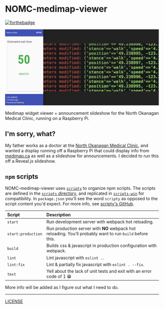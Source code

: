 # NOMC-medimap-viewer

[![forthebadge](http://forthebadge.com/images/badges/gluten-free.svg)](http://forthebadge.com)

![Screenshot of NOMC-medimap-viewer](./NOMC-medimap-viewer.png)

Medimap widget viewer + announcement slideshow for the North Okanagan Medical Clinic, running on a Raspberry Pi.

## I'm sorry, what?
My father works as a doctor at the [North Okanagan Medical Clinic](http://www.health-local.com/biz/walk-in-clinics/vernon/british-columbia/north-okanagan-medical-clinic/), and wanted a display running off a Raspberry Pi that could display info from [medimap.ca](https://medimap.ca) as well as a slideshow for announcements. I decided to run this off a Reveal.js slideshow.

## `npm` scripts
NOMC-medimap-viewer uses [`scripty`](https://github.com/testdouble/scripty) to organize npm scripts. The scripts are defined in the [`scripts` directory](./scripts), and replicated in [`scripts-win`](./scripts-win) for compatibility. In `package.json` you'll see the word `scripty` as opposed to the script content you'd expect. For more info, see [scripty's GitHub](https://github.com/testdouble/scripty).

| Script             | Description     |
| :----------------- | :------------------------------------------------------------------------ |
| `start`            | Run development server with webpack hot reloading.                        |
| `start:production` | Run production server with **NO** webpack hot reloading. You'll probably want to run `build` before this. |
| `build`            | Builds css & javascript in production configuration with webpack.         |
| `lint`             | Lint javascript with `eslint .`.                                          |
| `lint:fix`         | Lint & partially fix javascript with `eslint . --fix`.                    |
| `test`             | Yell about the lack of unit tests and exit with an error code of 1 :grin: |

More info will be added as I figure out what I need to do.

---
[LICENSE](./LICENSE)
